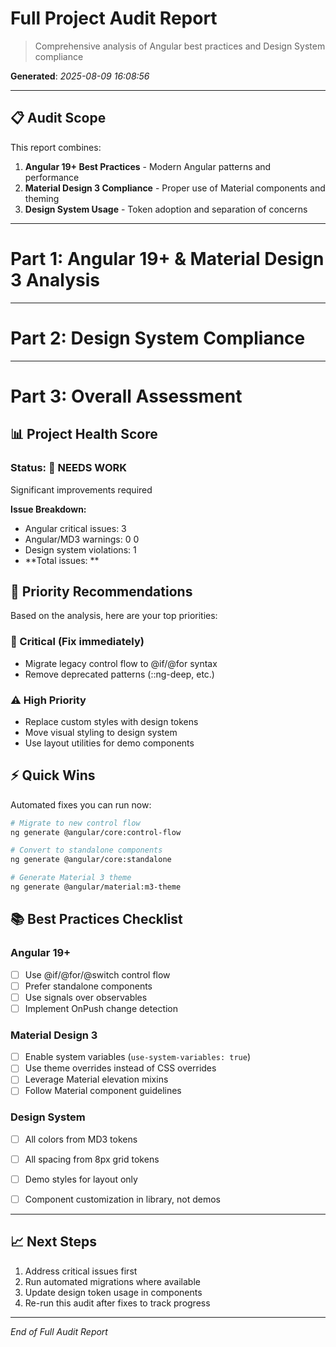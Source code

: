 # Full Project Audit Report

> Comprehensive analysis of Angular best practices and Design System compliance

**Generated**: 
*2025-08-09 16:08:56*

---

## 📋 Audit Scope

This report combines:
1. **Angular 19+ Best Practices** - Modern Angular patterns and performance
2. **Material Design 3 Compliance** - Proper use of Material components and theming
3. **Design System Usage** - Token adoption and separation of concerns

---


# Part 1: Angular 19+ & Material Design 3 Analysis


---

# Part 2: Design System Compliance


---

# Part 3: Overall Assessment

## 📊 Project Health Score

### Status: 🔴 NEEDS WORK

Significant improvements required

**Issue Breakdown:**
- Angular critical issues: 3
- Angular/MD3 warnings: 0
0
- Design system violations: 1
- **Total issues: **

## 🎯 Priority Recommendations

Based on the analysis, here are your top priorities:

### 🚨 Critical (Fix immediately)
- Migrate legacy control flow to @if/@for syntax
- Remove deprecated patterns (::ng-deep, etc.)

### ⚠️ High Priority
- Replace custom styles with design tokens
- Move visual styling to design system
- Use layout utilities for demo components

## ⚡ Quick Wins

Automated fixes you can run now:
```bash
# Migrate to new control flow
ng generate @angular/core:control-flow

# Convert to standalone components
ng generate @angular/core:standalone

# Generate Material 3 theme
ng generate @angular/material:m3-theme
```

## 📚 Best Practices Checklist

### Angular 19+
- [ ] Use @if/@for/@switch control flow
- [ ] Prefer standalone components
- [ ] Use signals over observables
- [ ] Implement OnPush change detection

### Material Design 3
- [ ] Enable system variables (`use-system-variables: true`)
- [ ] Use theme overrides instead of CSS overrides
- [ ] Leverage Material elevation mixins
- [ ] Follow Material component guidelines

### Design System
- [ ] All colors from MD3 tokens
- [ ] All spacing from 8px grid tokens
- [ ] Demo styles for layout only
- [ ] Component customization in library, not demos


---

## 📈 Next Steps

1. Address critical issues first
2. Run automated migrations where available
3. Update design token usage in components
4. Re-run this audit after fixes to track progress

---
*End of Full Audit Report*
